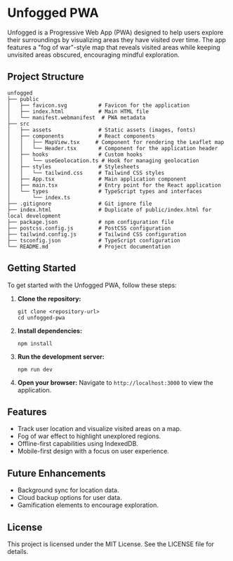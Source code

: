 # Unfogged PWA

Unfogged is a Progressive Web App (PWA) designed to help users explore their surroundings by visualizing areas they have visited over time. The app features a "fog of war"-style map that reveals visited areas while keeping unvisited areas obscured, encouraging mindful exploration.

## Project Structure

```
unfogged
├── public
│   ├── favicon.svg          # Favicon for the application
│   ├── index.html           # Main HTML file
│   └── manifest.webmanifest  # PWA metadata
├── src
│   ├── assets               # Static assets (images, fonts)
│   ├── components           # React components
│   │   ├── MapView.tsx     # Component for rendering the Leaflet map
│   │   └── Header.tsx       # Component for the application header
│   ├── hooks                # Custom hooks
│   │   └── useGeolocation.ts # Hook for managing geolocation
│   ├── styles               # Stylesheets
│   │   └── tailwind.css     # Tailwind CSS styles
│   ├── App.tsx              # Main application component
│   ├── main.tsx             # Entry point for the React application
│   └── types                # TypeScript types and interfaces
│       └── index.ts
├── .gitignore               # Git ignore file
├── index.html               # Duplicate of public/index.html for local development
├── package.json             # npm configuration file
├── postcss.config.js        # PostCSS configuration
├── tailwind.config.js       # Tailwind CSS configuration
├── tsconfig.json            # TypeScript configuration
└── README.md                # Project documentation
```

## Getting Started

To get started with the Unfogged PWA, follow these steps:

1. **Clone the repository:**
   ```
   git clone <repository-url>
   cd unfogged-pwa
   ```

2. **Install dependencies:**
   ```
   npm install
   ```

3. **Run the development server:**
   ```
   npm run dev
   ```

4. **Open your browser:**
   Navigate to `http://localhost:3000` to view the application.

## Features

- Track user location and visualize visited areas on a map.
- Fog of war effect to highlight unexplored regions.
- Offline-first capabilities using IndexedDB.
- Mobile-first design with a focus on user experience.

## Future Enhancements

- Background sync for location data.
- Cloud backup options for user data.
- Gamification elements to encourage exploration.

## License

This project is licensed under the MIT License. See the LICENSE file for details.